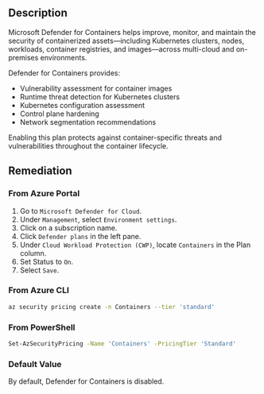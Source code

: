 ## Description

Microsoft Defender for Containers helps improve, monitor, and maintain the security of containerized assets—including Kubernetes clusters, nodes, workloads, container registries, and images—across multi-cloud and on-premises environments.

Defender for Containers provides:
- Vulnerability assessment for container images
- Runtime threat detection for Kubernetes clusters
- Kubernetes configuration assessment
- Control plane hardening
- Network segmentation recommendations

Enabling this plan protects against container-specific threats and vulnerabilities throughout the container lifecycle.

## Remediation

### From Azure Portal

1. Go to `Microsoft Defender for Cloud`.
2. Under `Management`, select `Environment settings`.
3. Click on a subscription name.
4. Click `Defender plans` in the left pane.
5. Under `Cloud Workload Protection (CWP)`, locate `Containers` in the Plan column.
6. Set Status to `On`.
7. Select `Save`.

### From Azure CLI

```bash
az security pricing create -n Containers --tier 'standard'
```

### From PowerShell

```bash
Set-AzSecurityPricing -Name 'Containers' -PricingTier 'Standard'
```

### Default Value

By default, Defender for Containers is disabled.

